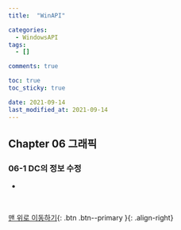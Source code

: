 ```yaml
---
title:  "WinAPI"

categories:
  - WindowsAPI
tags:
  - []

comments: true

toc: true
toc_sticky: true

date: 2021-09-14
last_modified_at: 2021-09-14
---
```


## Chapter 06 그래픽

### 06-1 DC의 정보 수정
- 

<br>

[맨 위로 이동하기](#){: .btn .btn--primary }{: .align-right}
